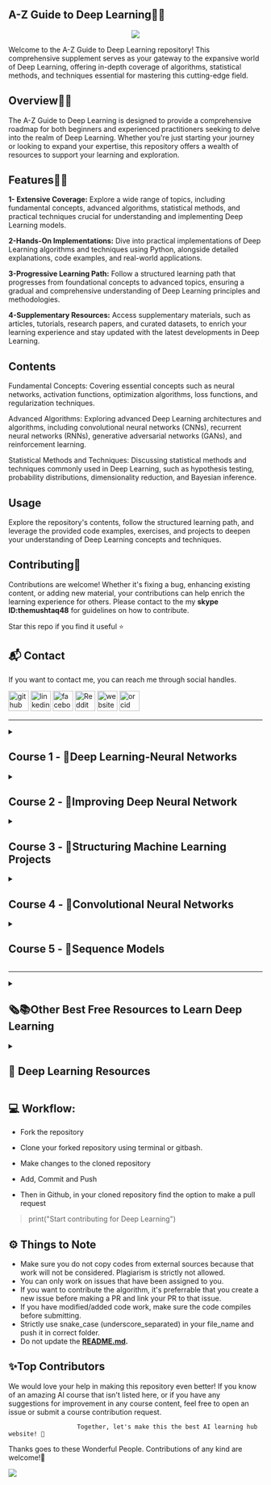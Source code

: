## **A-Z Guide to Deep Learning👋🛒**
<p align="center">
<img src="https://github.com/hussain0048/Deep-Learning/blob/master/DL.png"></a>
</p>

Welcome to the A-Z Guide to Deep Learning repository! This comprehensive supplement serves as your gateway to the expansive world of Deep Learning, offering in-depth coverage of algorithms, statistical methods, and techniques essential for mastering this cutting-edge field.

## **Overview👋🛒**

The A-Z Guide to Deep Learning is designed to provide a comprehensive roadmap for both beginners and experienced practitioners seeking to delve into the realm of Deep Learning. Whether you're just starting your journey or looking to expand your expertise, this repository offers a wealth of resources to support your learning and exploration.

## **Features👋🛒**

**1- Extensive Coverage:** Explore a wide range of topics, including fundamental concepts, advanced algorithms, statistical methods, and practical techniques crucial for understanding and implementing Deep Learning models.

**2-Hands-On Implementations:** Dive into practical implementations of Deep Learning algorithms and techniques using Python, alongside detailed explanations, code examples, and real-world applications.

**3-Progressive Learning Path:** Follow a structured learning path that progresses from foundational concepts to advanced topics, ensuring a gradual and comprehensive understanding of Deep Learning principles and methodologies.

**4-Supplementary Resources:** Access supplementary materials, such as articles, tutorials, research papers, and curated datasets, to enrich your learning experience and stay updated with the latest developments in Deep Learning.

## **Contents**

Fundamental Concepts: Covering essential concepts such as neural networks, activation functions, optimization algorithms, loss functions, and regularization techniques.

Advanced Algorithms: Exploring advanced Deep Learning architectures and algorithms, including convolutional neural networks (CNNs), recurrent neural networks (RNNs), generative adversarial networks (GANs), and reinforcement learning.

Statistical Methods and Techniques: Discussing statistical methods and techniques commonly used in Deep Learning, such as hypothesis testing, probability distributions, dimensionality reduction, and Bayesian inference.

## **Usage**

Explore the repository's contents, follow the structured learning path, and leverage the provided code examples, exercises, and projects to deepen your understanding of Deep Learning concepts and techniques.

## **Contributing🙌**

Contributions are welcome! Whether it's fixing a bug, enhancing existing content, or adding new material, your contributions can help enrich the learning experience for others. Please contact to the my **skype ID:themushtaq48** for guidelines on how to contribute.


 Star this repo if you find it useful ⭐

 <h2>📬 Contact</h2>

If you want to contact me, you can reach me through social handles.

[<img src='https://cdn.jsdelivr.net/npm/simple-icons@3.0.1/icons/github.svg' alt='github' height='40'>](https://github.com/hussain0048)  [<img src='https://cdn.jsdelivr.net/npm/simple-icons@3.0.1/icons/linkedin.svg' alt='linkedin' height='40'>](https://www.linkedin.com/company/90909828/admin/feed/posts/)  [<img src='https://cdn.jsdelivr.net/npm/simple-icons@3.0.1/icons/facebook.svg' alt='facebook' height='40'>](https://www.facebook.com/CourseTeach)  [<img src='https://cdn.jsdelivr.net/npm/simple-icons@3.0.1/icons/reddit.svg' alt='Reddit' height='40'>](https://www.reddit.com/user/hussain0048)  [<img src='https://cdn.jsdelivr.net/npm/simple-icons@3.0.1/icons/icloud.svg' alt='website' height='40'>](https://coursesteach.com/)  [<img src='https://cdn.jsdelivr.net/npm/simple-icons@3.0.1/icons/orcid.svg' alt='orcid' height='40'>]( 0000-0002-7238-7924)

 ***
<details> 
<summary> <h2>Course 1 - 🧠Deep Learning-Neural Networks </h2> </summary>
  
  ### Week 1-**📚Chapter1: Introduction of Deep learning**
| Topic Name/Tutorial | Video | Code|
|---|---|---|
| [✅**1-Understanding Basic Neural Networks⭐**]([https://medium.com/@Coursesteach/deep-learning-part-1-86757cf5a0c3](https://open.substack.com/pub/mushtaqmsit/p/understanding-basic-neural-networks?r=f2squ&utm_campaign=post&utm_medium=web&showWelcomeOnShare=false))[-Substack Link](https://open.substack.com/pub/mushtaqmsit/p/understanding-basic-neural-networks?r=f2squ&utm_campaign=post&utm_medium=web&showWelcomeOnShare=false) | [1](https://drive.google.com/file/d/11qLSQ0yE9vzUs77HvfOrQSKMBh8qfdHS/view)[-2](https://drive.google.com/file/d/1w4msKjdoNrUHNE7sW4nOfMbDQuo5TMF0/view)[-3](https://drive.google.com/file/d/1k4oWJ8ykTTciMMvwhM0sdaMUxTe69kuC/view?usp=sharing)[-4](https://drive.google.com/file/d/1fm-FuX6YZROxt1S-MNAR7Dym0TwS5usI/view)[-5](https://drive.google.com/file/d/15WzhYZDNe32MLrHgeM1ewGM9jBViRD4d/view) | Content 3 |
| [✅**2-Supervised Learning with Neural Networks⭐**](https://substack.com/home/post/p-156834081) |[1](https://drive.google.com/file/d/1v-cdyxqInCwUUNDVIaQiik_NXKWDS1Cc/view) | Content 6 |
|[✅**3-Exploring the Different Types of Artificial Neural Networks⭐**](https://open.substack.com/pub/mushtaqmsit/p/exploring-the-most-popular-types?r=f2squ&utm_campaign=post&utm_medium=web&showWelcomeOnShare=true)|[-1](https://drive.google.com/file/d/1nX_WqPZVeqAZIowyj72-IqOkTHJWnAOS/view?usp=sharing)|---|
|[✅**4- Why is Deep Learning taking off?⭐**](https://open.substack.com/pub/mushtaqmsit/p/why-is-deep-learning-so-powerful?r=f2squ&utm_campaign=post&utm_medium=web&showWelcomeOnShare=false)|[1](https://drive.google.com/file/d/1ewpU3lXmwkV11TSqryJmFZDOGOGDAgt-/view)|---|
|[✅**5-Best Free Resources to Learn Deep learning (DL)⭐**](https://open.substack.com/pub/mushtaqmsit/p/top-free-resources-to-learn-deep?r=f2squ&utm_campaign=post&utm_medium=web&showWelcomeOnShare=false)|---|---|
   
### Week 2-**📚Chapter1:2 Logistic Regression as a Neural Network**
| Topic Name/Tutorial | Video | Notebook |
|---|---|---|
| [✅**1- Binary Classification-s**](https://mushtaqmsit.substack.com/p/binary-classification-in-deep-learning) | [1](https://drive.google.com/file/d/1n-Fql88ISifq20Fu77etvKQa5gPscB-v/view) | Content 3 |
|[✅**2-  Logistic Regression-s**](https://mushtaqmsit.substack.com/p/logistic-regression-in-deep-learning) |[1](https://drive.google.com/file/d/1A9YOhkuHjX3pI-MkWtECwFnswZvq5eEn/view)[-2](https://drive.google.com/file/d/1tN02xXb_DzbJoeJgIg1cEvHUHiMJAqi0/view)| Content 6 |
|[✅**3- Understanding the Logistic Regression Cost Function-S**](https://mushtaqmsit.substack.com/p/understanding-logistic-regression)|[1](https://drive.google.com/file/d/1U4nzfo3JjSjI32zRAnM_o3oszLbljUs_/view)|---|
|[✅**4-Understanding the Logistic Regression Gradient Descent-s**](https://mushtaqmsit.substack.com/p/explaining-gradient-descent-in-logistic)|[**1**](https://drive.google.com/file/d/1RbY5DMHBROBxoo1E9J5JzLOLNOqrucTy/view)[**-2**](https://www.youtube.com/watch?v=hfMk-kjRv4c&ab_channel=SebastianLague)|---|
|[✅**5-Intuition about Derivatives**](https://mushtaqmsit.substack.com/p/understanding-derivatives-intuitive)|[**1**](https://drive.google.com/file/d/1agLgVt0VuFA_knJVgM9bJu6JzvS2qIyL/view)|[![Colab icon](https://img.shields.io/badge/Colab-Open-blue.svg?logo=colab&logoColor=white)]([https://github.com/hussain0048/Machine-Learning/blob/master/Simple_Linear_Regression_using_scikit_learn.ipynb](https://github.com/hussain0048/Deep-Learning/blob/master/Python_Basics_With_Numpy_v3.ipynb))|
|[✅**6-Computation Graph⭐**](https://mushtaqmsit.substack.com/p/understanding-computational-graphs)|[**1**](https://drive.google.com/file/d/1mKrtl70Hk_mkvAxtz6UOi57L2Owhef8J/view)[**-2**](https://drive.google.com/file/d/1VsCUNq_2Lk0w8sRuKOH75cTuf4OTzW-0/view?usp=sharing)|---|
|[🌐**7-Derivatives with a Computation Graph⭐**](https://medium.com/@Coursesteach/deep-learning-part-11-derivatives-with-a-computation-graph-5ea09aa7817f)|[**1**](https://drive.google.com/file/d/1ZelegkpamdCz55a3fqNRT85lsy5A6mna/view)|---|
|[🌐**8-Logistic Regression Gradient Descent⭐**](https://medium.com/@Coursesteach/deep-learning-part-12-logistic-regression-gradient-descent-56a0b9a087b8)|[**1**](https://drive.google.com/file/d/1caCld7LtDzYwS0Btatb_kP78ePM0etbn/view)|---|
|[🌐**9-Gradient Descent on m Examples⭐**](https://medium.com/@Coursesteach/deep-learning-part-13-gradient-descent-on-m-examples-bf50438f9f9c)|[**1**](https://drive.google.com/file/d/1caCld7LtDzYwS0Btatb_kP78ePM0etbn/view)|[![Colab icon](https://img.shields.io/badge/Colab-Open-blue.svg?logo=colab&logoColor=white)](https://github.com/hussain0048/Deep-Learning/blob/master/Deep_Learning.ipynb)|

### Week 3-**📚Chapter 3 Python and Vectorization**
| Topic Name/Tutorial| Video | Notebook |
|---|---|---|
|[**🌐1-Vectorization⭐**](https://medium.com/@Coursesteach/deep-learning-part-14-vectorization-21b6120f9d4b)|[**1**](https://drive.google.com/file/d/1VRqm_Rnkff3LlfqBKEXdhaWxP6Tq02d1/view)|[![Colab icon](https://img.shields.io/badge/Colab-Open-blue.svg?logo=colab&logoColor=white)](https://github.com/hussain0048/Deep-Learning/blob/master/Deep_Learning.ipynb)|
|[**🌐2-More Vectorization Examples⭐**](https://medium.com/@Coursesteach/deep-learning-part-14-vectorization-21b6120f9d4b)|[**1**](https://drive.google.com/file/d/1LVLtz9w3b75fo1cAK-L27bLQQ1AODDjb/view)|[![Colab icon](https://img.shields.io/badge/Colab-Open-blue.svg?logo=colab&logoColor=white)](https://github.com/hussain0048/Deep-Learning/blob/master/Deep_Learning.ipynb)|
|[**🌐3-Vectorizing Logistic Regression⭐**](https://medium.com/@Coursesteach/deep-learning-part-16-vectorizing-logistic-regression-8a86d1d94f76)|[**1**](https://drive.google.com/file/d/1UKc4mFpS0zlocMdT2E2tunq2tFn7mREJ/view)|[![Colab icon](https://img.shields.io/badge/Colab-Open-blue.svg?logo=colab&logoColor=white)](https://github.com/hussain0048/Deep-Learning/blob/master/Deep_Learning.ipynb)|
|[**🌐4-Vectorizing Logistic Regression’s Gradient Output⭐**](https://medium.com/@Coursesteach/deep-learning-part-17-vectorizing-logistic-regressions-gradient-output-14ac3d4bf91c)|[**1**](https://drive.google.com/file/d/1s9s24F8LhvrlIEggRUH4lVSARu_vhy_L/view)|[![Colab icon](https://img.shields.io/badge/Colab-Open-blue.svg?logo=colab&logoColor=white)](https://github.com/hussain0048/Deep-Learning/blob/master/Deep_Learning.ipynb)|

### Week 4-**📚Chapter4: Shallow Neural Network**
| Topic Name/Tutorial| Video | Notebook |
|---|---|---|
|[**🌐1-Neural Networks Overview⭐**](https://medium.com/@Coursesteach/deep-learning-part-18-neural-networks-overview-992f2ed9d1d7)|[**1**](https://drive.google.com/file/d/1QBfz3m2N9K4oDtK4lKFUsgDKY3Rlr--_/view)[-2](https://www.youtube.com/watch?v=uxjTqBBLDLc)|[![Colab icon](https://img.shields.io/badge/Colab-Open-blue.svg?logo=colab&logoColor=white)](https://github.com/hussain0048/Deep-Learning/blob/master/Deep_Learning.ipynb)|
|[**🌐2-Neural Network Representation⭐**](https://medium.com/@Coursesteach/deep-learning-part-19-neural-network-representation-6d352c922c4e)|[**1**](https://drive.google.com/file/d/14Dg60DlshucxBzz_Mg7QZCvNuisnRLOw/view)|[![Colab icon](https://img.shields.io/badge/Colab-Open-blue.svg?logo=colab&logoColor=white)](https://github.com/hussain0048/Deep-Learning/blob/master/Deep_Learning.ipynb)|
|[**🌐3-Computing a Neural Network's Output⭐**](https://medium.com/@Coursesteach/deep-learning-part-20-computing-a-neural-networks-output-771629989fb2)|[**1**](https://drive.google.com/file/d/1-hGt0kFexBqOVSc6SzoRtGKDFpbtmTDW/view)[-2](https://drive.google.com/file/d/1rYmBaRkrbcbjxYb_tqwlovEfHcIYhHbs/view)|[![Colab icon](https://img.shields.io/badge/Colab-Open-blue.svg?logo=colab&logoColor=white)](https://github.com/hussain0048/Deep-Learning/blob/master/Deep_Learning.ipynb)|
|[**🌐4-Vectorizing Across Multiple Examples**](https://medium.com/@Coursesteach/deep-learning-part-21-vectorizing-across-multiple-examples-d0915323915c)|[**1**](https://drive.google.com/file/d/1VXVrfvfCJ-kgNb_5-smKRzUBWDz7vvIm/view)|[![Colab icon](https://img.shields.io/badge/Colab-Open-blue.svg?logo=colab&logoColor=white)](https://github.com/hussain0048/Deep-Learning/blob/master/Deep_Learning.ipynb)|
|[**🌐5-Explanation for Vectorized Implementation**](https://medium.com/@Coursesteach/deep-learning-part-22-explanation-for-vectorized-implementation-c94e860821e5)|[**1**](https://drive.google.com/file/d/1pYzW1f02EkbKqONHKY3YG7b3GBPJzo5L/view)|[![Colab icon](https://img.shields.io/badge/Colab-Open-blue.svg?logo=colab&logoColor=white)](https://github.com/hussain0048/Deep-Learning/blob/master/Deep_Learning.ipynb)|
|[**🌐6-Activation functions-Copy fro courseteach**](https://medium.com/@Coursesteach/deep-learning-part-23-activation-functions-4b7941463846)|[**1**](https://drive.google.com/file/d/1P-r4sKH3UHnFdGn16ltBja5oeenulFy5/view)|[![Colab icon](https://img.shields.io/badge/Colab-Open-blue.svg?logo=colab&logoColor=white)](https://github.com/hussain0048/Deep-Learning/blob/master/Deep_Learning.ipynb)|
|[**🌐7-Why do you need Non-Linear Activation Functions?**](https://medium.com/@Coursesteach/deep-learning-part-24-why-do-you-need-non-linear-activation-functions-e43a04d06d6d)|[**1**](https://drive.google.com/file/d/1IjGASpNFH573OfcWYFz1ZaNppKKpikb9/view)|[![Colab icon](https://img.shields.io/badge/Colab-Open-blue.svg?logo=colab&logoColor=white)](https://github.com/hussain0048/Deep-Learning/blob/master/Deep_Learning.ipynb)|
|[**🌐8-Derivatives of Activation Functions?**](https://medium.com/@Coursesteach/deep-learning-part-25-derivatives-of-activation-functions-4bbd7c7c7a1c)|[**1**](https://drive.google.com/file/d/1vDVT5OvGrIeC4wiT3_bwL6IavQ0yiTrE/view)|[![Colab icon](https://img.shields.io/badge/Colab-Open-blue.svg?logo=colab&logoColor=white)](https://github.com/hussain0048/Deep-Learning/blob/master/Deep_Learning.ipynb)|
|[**🌐9-Gradient Descent for Neural Networks?**](https://medium.com/@Coursesteach/deep-learning-part-26-gradient-descent-for-neural-networks-4d27bec5caa8)|[**1**](https://drive.google.com/file/d/1PaEEEtBSWEAa8Y8IGEL52VwzzL-OZZQQ/view)|[![Colab icon](https://img.shields.io/badge/Colab-Open-blue.svg?logo=colab&logoColor=white)](https://github.com/hussain0048/Deep-Learning/blob/master/Deep_Learning.ipynb)|
|[**🌐10-Backpropagation Intuition?**](https://medium.com/@Coursesteach/deep-learning-part-27-backpropagation-intuition-657275fd1960)|[**1**](https://drive.google.com/file/d/1xxhg6PwcuK03-YFkKzsS8DSo1DitU-7E/view)|[![Colab icon](https://img.shields.io/badge/Colab-Open-blue.svg?logo=colab&logoColor=white)](https://github.com/hussain0048/Deep-Learning/blob/master/Deep_Learning.ipynb)|
|[**🌐11-Random Initialization?**](https://medium.com/@Coursesteach/deep-learning-part-27-random-initialization-b25ef8df8334)|[**1**](https://drive.google.com/file/d/1ynAhOUck7mZq3kszHk_XjrcJcZIGG5qF/view)|[![Colab icon](https://img.shields.io/badge/Colab-Open-blue.svg?logo=colab&logoColor=white)](https://github.com/hussain0048/Deep-Learning/blob/master/Deep_Learning.ipynb)|

### Week 5-**📚Chapter5:Deep Neural Network**
| Topic Name/Tutorial| Video | Notebook |
|---|---|---|
|[**🌐1-Deep L-layer Neural Network**](https://medium.com/@Coursesteach/deep-learning-part-29-deep-l-layer-neural-network-ae01928aa68a)|[**1**](https://drive.google.com/file/d/1C55dUaouJBkKxf8P4fGZ-w-WDZAP75K3/view)|[![Colab icon](https://img.shields.io/badge/Colab-Open-blue.svg?logo=colab&logoColor=white)](https://github.com/hussain0048/Deep-Learning/blob/master/Deep_Learning.ipynb)|
|[**🌐2-Forward Propagation in a Deep Network**](https://medium.com/@Coursesteach/deep-learning-part-30-forward-propagation-in-a-deep-network-df65458904f3)|[**1**](https://drive.google.com/file/d/1X6Ufc8fsf7x0A_yHhw-f8QKwDBpmERjJ/view)|[![Colab icon](https://img.shields.io/badge/Colab-Open-blue.svg?logo=colab&logoColor=white)](https://github.com/hussain0048/Deep-Learning/blob/master/Deep_Learning.ipynb)|
|[**🌐3-Getting your Matrix Dimensions Right**](https://medium.com/@Coursesteach/deep-learning-part-31-getting-your-matrix-dimensions-right-1edb3d33cd43)|[**1**](https://drive.google.com/file/d/10726dBXN-MOvkkf9thC7E3bhnJMA4-OG/view)|[![Colab icon](https://img.shields.io/badge/Colab-Open-blue.svg?logo=colab&logoColor=white)](https://github.com/hussain0048/Deep-Learning/blob/master/Deep_Learning.ipynb)|
|[**🌐4-Why Deep Representations?**](https://medium.com/@Coursesteach/deep-learning-part-32-why-deep-representations-3779ac41595c)|[**1**](https://drive.google.com/file/d/1dhMcnD2yxXSLdAM4oDukqvKj6D5WBpkT/view)|[![Colab icon](https://img.shields.io/badge/Colab-Open-blue.svg?logo=colab&logoColor=white)](https://github.com/hussain0048/Deep-Learning/blob/master/Deep_Learning.ipynb)|
|[**🌐5-Building Blocks of Deep Neural Networks?**](https://medium.com/@Coursesteach/deep-learning-part-33-building-blocks-of-deep-neural-networks-788aab5b831a)|[**1**](https://drive.google.com/file/d/1g6qmbPEhXSTcWiG1_IrFP-MApKUgxki3/view)|[![Colab icon](https://img.shields.io/badge/Colab-Open-blue.svg?logo=colab&logoColor=white)](https://github.com/hussain0048/Deep-Learning/blob/master/Deep_Learning.ipynb)|
|[**🌐6-Forward and Backward Propagation?**](https://medium.com/@Coursesteach/deep-learning-part-34-forward-and-backward-propagation-e91892b6dfef)|[**1**](https://drive.google.com/file/d/1mfyL_ZI7DG_4r3pVZ9tEudZjGX3gwyeR/view)|[![Colab icon](https://img.shields.io/badge/Colab-Open-blue.svg?logo=colab&logoColor=white)](https://github.com/hussain0048/Deep-Learning/blob/master/Deep_Learning.ipynb)|
|[**🌐7-Parameters vs Hyperparameters**](https://medium.com/@Coursesteach/deep-learning-part-35-parameters-vs-hyperparameters-11c9beff5eb6)|[**1**](https://drive.google.com/file/d/11aCdxKR_FRliq3IJwUaWJnDHdPmztfQi/view)|[![Colab icon](https://img.shields.io/badge/Colab-Open-blue.svg?logo=colab&logoColor=white)](https://github.com/hussain0048/Deep-Learning/blob/master/Deep_Learning.ipynb)|
</details>

<details> 
<summary> <h2>Course 2 - 🧠Improving Deep Neural Network </h2> </summary>
  
  ### Week 1-**📚Chapter1:Practical Aspects of Deep Learning**
| Topic Name/Tutorial | Video | Code|
|---|---|---|
| [🌐**1-Train / Dev / Test sets**](https://medium.com/@Coursesteach/deep-learning-part-36-train-dev-test-sets-d3228c481713) | [1](https://drive.google.com/file/d/1JYFspatqXOuOAs3UFJYMelPc148MhtZB/view)| [![Colab icon](https://img.shields.io/badge/Colab-Open-blue.svg?logo=colab&logoColor=white)](https://github.com/hussain0048/Deep-Learning/blob/master/Deep_Learning.ipynb) |
| [🌐**2-Bias Variance**](https://medium.com/@Coursesteach/deep-learning-part-37-bias-variance-3837b4f6caa1) |[1](https://drive.google.com/file/d/1F2BvP9xODTdiAsfQMAgZMxhpY6vYagcV/view) | [![Colab icon](https://img.shields.io/badge/Colab-Open-blue.svg?logo=colab&logoColor=white)](https://github.com/hussain0048/Deep-Learning/blob/master/Deep_Learning.ipynb)|
|[🌐**3-Basic Recipe for Machine Learning**](https://medium.com/@Coursesteach/deep-learning-part-34-basic-recipe-for-machine-learning-89a5a83beb6a)|[-1](https://drive.google.com/file/d/1fXHTX2jAoLXMICqz5tjOG9rKykW--Zn3/view)|[![Colab icon](https://img.shields.io/badge/Colab-Open-blue.svg?logo=colab&logoColor=white)](https://github.com/hussain0048/Deep-Learning/blob/master/Deep_Learning.ipynb)|
|[🌐**4- Regularization⭐**](https://medium.com/@Coursesteach/deep-learning-part-35-regularization-93bcc16cc4c0)|[1](https://drive.google.com/file/d/118RJWFDNHuyK4hesKcAcs5NyMnFD2kfL/view)[-2](https://www.youtube.com/watch?v=aBgMRXSqd04)|[![Colab icon](https://img.shields.io/badge/Colab-Open-blue.svg?logo=colab&logoColor=white)](https://github.com/hussain0048/Deep-Learning/blob/master/Deep_Learning.ipynb)|
|[🌐**5-Why Regularization Reduces Overfitting**](https://medium.com/@Coursesteach/deep-learning-part-36-why-regularization-reduces-overfitting-4800f3f6658b)|[1](https://drive.google.com/file/d/1aSFhJ5n3T37z7SxeVwr8y94enGNf4TLQ/view)[-2](https://www.youtube.com/watch?v=B9rhzg6_LLw)|---|
|[🌐**6- Dropout Regularization**](https://medium.com/@Coursesteach/deep-learning-part-37-dropout-regularization-fed4b6064052)|[1](https://drive.google.com/file/d/1v1vu8JtW8rN1U94InZKJLGpCAWZuzySt/view)[-2](https://drive.google.com/file/d/1nb4TSt-oFzXV4Ku0wpBGK49IBPjOU0fV/view)[-3](https://www.youtube.com/watch?v=FDF_Q3_98GQ)|[![Colab icon](https://img.shields.io/badge/Colab-Open-blue.svg?logo=colab&logoColor=white)](https://github.com/hussain0048/Deep-Learning/blob/master/Deep_Learning.ipynb)|
|[🌐**7- Other Regularization Methods**](https://medium.com/@Coursesteach/deep-learning-part-38-data-augmentation-and-early-stopping-17e6298dba1a)|[1](https://drive.google.com/file/d/18vQ5IPBgpfsdlJn1h0SRZEr3kJbveiF_/view)[-2](https://www.youtube.com/watch?v=Bwepf5MtuaE)|[![Colab icon](https://img.shields.io/badge/Colab-Open-blue.svg?logo=colab&logoColor=white)](https://github.com/hussain0048/Deep-Learning/blob/master/Deep_Learning.ipynb)|
|[🌐**8- Normalizing Inputs**](https://medium.com/@Coursesteach/deep-learning-part-39-normalizing-inputs-72f590961e72)|[1](https://drive.google.com/file/d/1gFhmuoQMpuZxlnWjF_o7DDUba4futKYj/view)|[![Colab icon](https://img.shields.io/badge/Colab-Open-blue.svg?logo=colab&logoColor=white)](https://github.com/hussain0048/Deep-Learning/blob/master/Deep_Learning.ipynb)|
|[🌐**9- Vanishing-Exploding Gradients**](https://medium.com/@Coursesteach/deep-learning-part-40-vanishing-exploding-gradients-3d4fe4eeb16d)|[1](https://drive.google.com/file/d/1OrjqDTFXXfvQ8RrfEtOyzTeyWv9NIupG/view)|[![Colab icon](https://img.shields.io/badge/Colab-Open-blue.svg?logo=colab&logoColor=white)](https://github.com/hussain0048/Deep-Learning/blob/master/Deep_Learning.ipynb)|
|[🌐**10- Weight Initialization for Deep Networks**](https://medium.com/@Coursesteach/deep-learning-part-41-weight-initialization-for-deep-networks-a1f89f5218ce)|[1](https://drive.google.com/file/d/1ZYPt6dqEhvfr5TAHo1bFpaGi8rJ0BZH7/view)|[![Colab icon](https://img.shields.io/badge/Colab-Open-blue.svg?logo=colab&logoColor=white)](https://github.com/hussain0048/Deep-Learning/blob/master/Deep_Learning.ipynb)|
|[🌐**11- Numerical Approximation of Gradients**](https://medium.com/@Coursesteach/deep-learning-part-42-numerical-approximation-of-gradients-560e5600b83a)|[1](https://drive.google.com/file/d/1OjSuOnM081DNy-40xENb6nDzpkmVZbtc/view)|[![Colab icon](https://img.shields.io/badge/Colab-Open-blue.svg?logo=colab&logoColor=white)](https://github.com/hussain0048/Deep-Learning/blob/master/Deep_Learning.ipynb)|
|[🌐**12- How Gradient Checking Can Save You Time and Help Debug Neural Networks**](https://medium.com/@Coursesteach/deep-learning-part-43-how-gradient-checking-can-save-you-time-and-help-debug-neural-networks-27cd5da8770c)|[1](https://drive.google.com/file/d/1B1jr30qO33uy26MzsxjvUG_7XR6--s9s/view)[-2](https://drive.google.com/file/d/1WHTK6bzvBSsQgm8bxtAcNvO_BaYMyJOY/view)|[![Colab icon](https://img.shields.io/badge/Colab-Open-blue.svg?logo=colab&logoColor=white)](https://github.com/hussain0048/Deep-Learning/blob/master/Deep_Learning.ipynb)|
  
  ### Week 2-**📚Chapter2:Optimization Algorithms**
| Topic Name/Tutorial | Video | Code|
|---|---|---|
| **1-Mini-batch Gradient Descent⭐**| [1](https://drive.google.com/file/d/15quOLerX2DYsAKpaz9RkE5fVYkXTyQrq/view?usp=sharing)| [![Colab icon](https://img.shields.io/badge/Colab-Open-blue.svg?logo=colab&logoColor=white)](https://github.com/hussain0048/Deep-Learning/blob/master/Deep_Learning.ipynb) |
| [🌐**2-Understanding Mini-batch Gradient Descent⭐**](https://medium.com/@Coursesteach/how-mini-batch-gradient-descent-boosts-your-neural-network-training-efficiency-dl-part-44-317fe9fe1b4e) | [1](https://drive.google.com/file/d/1pCTvJMaXcoWYBoTcZfiLxRfhU01XXH8v/view)| [![Colab icon](https://img.shields.io/badge/Colab-Open-blue.svg?logo=colab&logoColor=white)](https://github.com/hussain0048/Deep-Learning/blob/master/Deep_Learning.ipynb) |
| [🌐**3-Exponentially Weighted Averages⭐**](https://medium.com/@Coursesteach/understanding-exponentially-weighted-averages-the-foundation-of-faster-optimization-algorithms-c0484fdc844c) | [1](https://drive.google.com/file/d/1oXoM_DmMK0ytAWq5NejzUyDWQSEO4Bs6/view)[-2](https://www.youtube.com/watch?v=XV1f_srZg_E)| [![Colab icon](https://img.shields.io/badge/Colab-Open-blue.svg?logo=colab&logoColor=white)](https://github.com/hussain0048/Deep-Learning/blob/master/Deep_Learning.ipynb) |
| [🌐**4-Understanding Exponentially Weighted Averages⭐**](https://medium.com/@Coursesteach/understanding-exponentially-weighted-averages-key-insights-and-implementation-3fd6b53613e0) | [1](https://drive.google.com/file/d/1NMLG-qAeezveVoi5wGPpUPcSiadJFNzi/view)| [![Colab icon](https://img.shields.io/badge/Colab-Open-blue.svg?logo=colab&logoColor=white)](https://github.com/hussain0048/Deep-Learning/blob/master/Deep_Learning.ipynb) |
| 🌐**5-Bias Correction in Exponentially Weighted Averages⭐**| [1](https://drive.google.com/file/d/11SIrM3k7mUrNBB0fVI9esID8x2G6_JRw/view)| [![Colab icon](https://img.shields.io/badge/Colab-Open-blue.svg?logo=colab&logoColor=white)](https://github.com/hussain0048/Deep-Learning/blob/master/Deep_Learning.ipynb) |
| 🌐**6-Gradient Descent with Momentum⭐**| [1](https://drive.google.com/file/d/1yRr1knCYlQmLbFzrlMhyaudcENSufmFt/view)| [![Colab icon](https://img.shields.io/badge/Colab-Open-blue.svg?logo=colab&logoColor=white)](https://github.com/hussain0048/Deep-Learning/blob/master/Deep_Learning.ipynb) |
| 🌐**7-RMSprop⭐**| [1](https://drive.google.com/file/d/1zmQjDlBLNjYI-5i-xHEahTJH7q5hDXdO/view)[-2](https://www.youtube.com/watch?v=NE88eqLngkg)| [![Colab icon](https://img.shields.io/badge/Colab-Open-blue.svg?logo=colab&logoColor=white)](https://github.com/hussain0048/Deep-Learning/blob/master/Deep_Learning.ipynb) |
| 🌐**8-Adam Optimization Algorithm**| [1](https://drive.google.com/file/d/1RvIjVME4MhRtDFhEqvJcmuWH_-3UyKBL/view)| [![Colab icon](https://img.shields.io/badge/Colab-Open-blue.svg?logo=colab&logoColor=white)](https://github.com/hussain0048/Deep-Learning/blob/master/Deep_Learning.ipynb) |
| 🌐**9-Learning Rate Decay**| [1](https://drive.google.com/file/d/1pH_2t4JU4g_fsXULitBMVK-3RwaaYjx2/view)| [![Colab icon](https://img.shields.io/badge/Colab-Open-blue.svg?logo=colab&logoColor=white)](https://github.com/hussain0048/Deep-Learning/blob/master/Deep_Learning.ipynb) |
| 🌐**10-The Problem of Local Optima**| [1](https://drive.google.com/file/d/1kH3zFdj74McGu9r6qYHSWPLAGtEwUN-v/view)| [![Colab icon](https://img.shields.io/badge/Colab-Open-blue.svg?logo=colab&logoColor=white)](https://github.com/hussain0048/Deep-Learning/blob/master/Deep_Learning.ipynb) |
 
 ### Week 3-**📚Chapter3:Hyperparameter tunning , Batch Normalization and Programming Frameworks**
| Topic Name/Tutorial | Video | Code|
|---|---|---|
| **1-Tuning Process**| [1](https://drive.google.com/file/d/1CfTMqaOyy6NSErc5IkiYeWP7CblYqGxQ/view)| [![Colab icon](https://img.shields.io/badge/Colab-Open-blue.svg?logo=colab&logoColor=white)](https://github.com/hussain0048/Deep-Learning/blob/master/Deep_Learning.ipynb) |
| **2-Using an Appropriate Scale to pick Hyperparameters**| [1](https://drive.google.com/file/d/1Quw_ywnDqJPmWIGU-b6-xA7CzfMfB8oO/view?usp=sharing)| [![Colab icon](https://img.shields.io/badge/Colab-Open-blue.svg?logo=colab&logoColor=white)](https://github.com/hussain0048/Deep-Learning/blob/master/Deep_Learning.ipynb) |

</details>

<details> 
<summary> <h2>Course 3 - 🧠Structuring Machine Learning Projects </h2> </summary>
  
  ### Week 1-**📚Chapter1:Practical Aspects of Deep Learning**
| Topic Name/Tutorial | Video | Code|
|---|---|---|
| [🌐**1-Train / Dev / Test sets**](https://medium.com/@Coursesteach/deep-learning-part-36-train-dev-test-sets-d3228c481713) | [1](https://drive.google.com/file/d/1JYFspatqXOuOAs3UFJYMelPc148MhtZB/view)| [![Colab icon](https://img.shields.io/badge/Colab-Open-blue.svg?logo=colab&logoColor=white)](https://github.com/hussain0048/Deep-Learning/blob/master/Deep_Learning.ipynb) |

</details>

<details> 
<summary> <h2>Course 4 - 🧠Convolutional Neural Networks </h2> </summary>
  
  ### Week 1-**📚Chapter1:Practical Aspects of Deep Learning**
| Topic Name/Tutorial | Video | Code|
|---|---|---|
| [🌐**1-Train / Dev / Test sets**](https://medium.com/@Coursesteach/deep-learning-part-36-train-dev-test-sets-d3228c481713) | [1](https://drive.google.com/file/d/1JYFspatqXOuOAs3UFJYMelPc148MhtZB/view)| [![Colab icon](https://img.shields.io/badge/Colab-Open-blue.svg?logo=colab&logoColor=white)](https://github.com/hussain0048/Deep-Learning/blob/master/Deep_Learning.ipynb) |

</details>

<details> 
<summary> <h2>Course 5 - 🧠Sequence Models </h2> </summary>
  
  ### Week 1-**📚Chapter1:Practical Aspects of Deep Learning**
| Topic Name/Tutorial | Video | Code|
|---|---|---|
| [🌐**1-Train / Dev / Test sets**](https://medium.com/@Coursesteach/deep-learning-part-36-train-dev-test-sets-d3228c481713) | [1](https://drive.google.com/file/d/1JYFspatqXOuOAs3UFJYMelPc148MhtZB/view)| [![Colab icon](https://img.shields.io/badge/Colab-Open-blue.svg?logo=colab&logoColor=white)](https://github.com/hussain0048/Deep-Learning/blob/master/Deep_Learning.ipynb) |

</details>


 ***

<details> 
<summary> <h2>🗞️📚Other Best Free Resources to Learn Deep Learning </h2> </summary>
 
   - [**Assignment 1: Python Basics with Numpy**](https://github.com/hussain0048/Deep-Learning/blob/master/Python_Basics_With_Numpy_v3.ipynb)
   
 ##[**Alogrithems**](https://github.com/hussain0048/Deep-Learning-with-Keras/tree/master/Alogrithems)
    -  [DL0101EN-3-1-Regression-with-Keras-py-v1.0.ipynb](https://github.com/hussain0048/Deep-Learning-with-Keras/blob/master/Alogrithems/DL0101EN-3-1-Regression-with-Keras-py-v1.0.ipynb)
    -  [DL0101EN-3-2-Classification-with-Keras-py-v1.0.ipynb](https://github.com/hussain0048/Deep-Learning-with-Keras/blob/master/Alogrithems/DL0101EN-3-2-Classification-with-Keras-py-v1.0.ipynb)
    -   [Keras - Tutorial - Happy House v1.ipynb](https://github.com/hussain0048/Deep-Learning-with-Keras/blob/master/Alogrithems/Keras%20-%20Tutorial%20-%20Happy%20House%20v1.ipynb)
    -   [Keras_for_Beginners_Implementing_a_Convolutional_Neural_Network](https://github.com/hussain0048/Deep-Learning-with-Keras/blob/master/Alogrithems/Keras_for_Beginners_Implementing_a_Convolutional_Neural_Network%20(1).ipynb)
    -   [Keras_for_Beginners_Building_Your_First_Neural_Network.ipynb](https://github.com/hussain0048/Deep-Learning-with-Keras/blob/master/Alogrithems/Keras_for_Beginners_Building_Your_First_Neural_Network.ipynb)

 * [**Need to Implement**]()
    * [Text Classification — CNN with LSTM](https://anandsarank.medium.com/cnn-with-lstm-for-text-classification-53d18e5f7f5c)
    * [Step-by-Step Guide — Building a Prediction Model in Python](https://towardsdatascience.com/step-by-step-guide-building-a-prediction-model-in-python-ac441e8b9e8b)
 * [**Important Website**]()
    *  [victorzhou](https://victorzhou.com/)
</details>

<details> 
<summary> <h2>📕 Deep Learning Resources </h2> </summary>

## 👁️ Chapter1: - **Free Courses**
| Title/link| Description | Reading Status |
|---|---|---|
|[**✅1-Deep Learning Specialization**](https://www.coursera.org/specializations/deep-learning?msockid=2542a2661bba61a702b4b7c51a616059)|by andrew,Cousera,Good| InProgress|
|[**✅2-Deep Learning(Yann LeCun & Alfredo Canziani)**](https://atcold.github.io/pytorch-Deep-Learning/)|It is free course and it contain notes and video| Pending|
|[**✅2-eural Networks: Zero to Hero**](https://www.learngood.com/#/youtube-series/Andrej%20Karpathy%20-%20Neural%20Networks:%20Zero%20to%20Hero)|It is free course and it contain notes and video,Andrej Karpathy| Pending|
|[**✅3-Practical Deep Learning**](https://course.fast.ai/)|It is free course and it contain notes and video,Andrej Karpathy| Pending|
## 👁️ Chapter2: - **Important Website**
| Title| Description | Status |
|---|---|---|
|[**🌐1-Roadmap.sh**](https://roadmap.sh/r/llm-engineer-ay1q6)|Provide complet Roadmap about AI Courses|---|
|[**🌐1-Bolt**](https://bolt.new/)|write softare code and deployed |---|

## 👁️ Chapter3: - **Important Social medica Groups**
| Title/link| Description | Code |
|---|---|---|
|[**🌐1- Computer Science courses with video lectures**]()|It is Videos and github|---|

## 👁️ Chapter4: - **Free Books**
| Title/link| Description | Code |
|---|---|---|
|[**🌐1- Computer Science courses with video lectures**]()|It is Videos and github|---|

## 👁️ Chapter5: - **Github Repository**
| Title/link| Description | Status |
|---|---|---|
|[**✅1- Computer Science courses with video lectures**](https://github.com/Developer-Y/cs-video-courses?fbclid=IwZXh0bgNhZW0CMTAAAR2J9tEPD3kPegVzCWQ0WkBYSS6go_0G0PjRSaNojiOjDG85ccS45lZGyBE_aem_Ack4D65TusReJ6ybfh6ZIy9MXZ6ezPKugIzvqWZO2HtMW1C4Y38SpzlpjSzB4pr4-X4tFDusPKaI4SeieXZKMIcn)|It is Videos and github| Pending|
|[**✅2- ML YouTube Courses**](https://github.com/dair-ai/ML-YouTube-Courses?fbclid=IwAR26ZRVJyPC6_fFmcOy5IA-u4relyRSAxM5N-pleAD59VwrsSvOX8MsEpaQ)|Github repisotry contain couress| Pending|
|[**✅3- ml-roadmap**](https://github.com/loganthorneloe/ml-roadmap?tab=readme-ov-file#mathematics)|Github repisotry contain couress| Pending|
|[**✅4-courses & resources**](https://github.com/SkalskiP/courses#cr%C3%A8me-de-la-cr%C3%A8me-of-ai-courses)|Github repisotry contain couress| Pending|



## 👁️ Chapter1: - **Important Library and Packages**
| Title| Description | Code |
|---|---|---|
|[**🌐1- Prompt Library**](https://www.promptly.fyi/library)|Find Prompt|---|
|[**🌐2- Computer Science courses w**]()|It is Videos and github|---|
</details>

## 💻 Workflow:

- Fork the repository

- Clone your forked repository using terminal or gitbash.

- Make changes to the cloned repository

- Add, Commit and Push

- Then in Github, in your cloned repository find the option to make a pull request 

> print("Start contributing for Deep Learning")
>
## ⚙️ Things to Note

* Make sure you do not copy codes from external sources because that work will not be considered. Plagiarism is strictly not allowed.
* You can only work on issues that have been assigned to you.
* If you want to contribute the algorithm, it's preferrable that you create a new issue before making a PR and link your PR to that issue.
* If you have modified/added code work, make sure the code compiles before submitting.
* Strictly use snake_case (underscore_separated) in your file_name and push it in correct folder.
* Do not update the **[README.md](https://github.com/prathimacode-hub/ML-ProjectKart/blob/main/README.md).**

## **✨Top Contributors**
We would love your help in making this repository even better! If you know of an amazing AI course that isn't listed here, or if you have any suggestions for improvement in any course content, feel free to open an issue or submit a course contribution request.

                       Together, let's make this the best AI learning hub website! 🚀

Thanks goes to these Wonderful People. Contributions of any kind are welcome!🚀

<a href="https://github.com/hussain0048/Machine-Learning/graphs/contributors">
  <img src="https://contrib.rocks/image?repo=hussain0048/Deep-Learning" />
</a>
